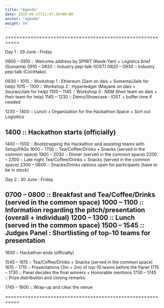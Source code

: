 ```yaml
---
title: "Agenda"
date: 2018-06-27T11:47:29+08:00
anchor: "agenda"
weight: 60
---
```


===========================================================
 
Day 1 : 29 June : Friday
 
0900 – 0910 :: Welcome address by SPIRIT (Kwok-Yan) + Logistics brief (Sumanta)
0910 – 0920 :: Industry pep-talk (IOST)
0920 – 0930 :: Industry pep-talk (CoinHako)
 
0930 – 1015 :: Workshop 1 : Ethereum (Sam on dais + Sumanta/Jiale for help)
1015 – 1100 :: Workshop 2 : Hyperledger (Mayank on dais + Sourav/Jiale for help)
1100 – 1145 :: Workshop 3 : NEM (their team on dais + their team for help)
1145 – 1230 :: Demo/Showcase : IOST  + buffer time if needed
 
1230 – 1400 :: Lunch + Organization for the Hackathon Space + Sort out Logisitics
 
1400 :: Hackathon starts (officially)
-----------------------------------------------
1400 – 1500 :: Bootstrapping the Hackathon and assisting teams with Setup/FAQs
1600 – 1700 :: Tea/Coffee/Drinks + Snacks (served in the common space)
1900 – 2030 :: Dinner (served in the common space)
2200 – 2300 :: Late night Tea/Coffee/Drinks + Snacks (served in the common space)
2300 – 0600 :: Snacks/Drinks options open for participants (have to be in stock)
 
Day 2 : 30 June : Friday
 
0700 – 0800 :: Breakfast and Tea/Coffee/Drinks (served in the common space)
1000 – 1100 :: Information regarding the pitch/presentation (overall + individual)
1200 – 1300 :: Lunch (served in the common space)
1500 – 1545 :: Judges Panel : Shortlisting of top-10 teams for presentation
-----------------------------------------------
1600 :: Hackathon ends (officially)
 
1545 – 1615 :: Tea/Coffee/Drinks + Snacks (served in the common space)
1615 – 1715 :: Presentations (3m + 2m) of top-10 teams before the Panel
1715 – 1730 :: Panel decides the final winners + Honorable mentions
1730 – 1745 :: Prize distribution and closing remarks
 
1745 – 1800 :: Wrap-up and clear the venue
 
===========================================================